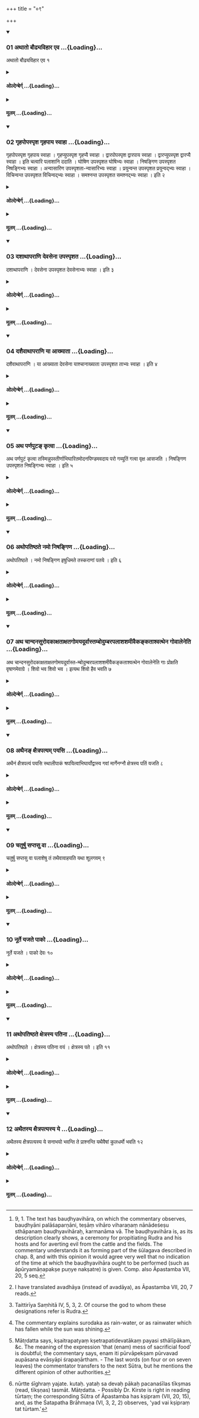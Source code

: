 +++
title = "०९"

+++

<div class="js_include" includetitle="true" newlevelforh1="3" unfilled url="/vedAH_yajuH/taittirIyam/sUtram/hiraNyakeshI/gRhyam/vishvAsa-prastutiH/2/09/01_athAto_bauDhyavihAra_eva.md">
<details open><summary><h3>01 अथातो बौढ्यविहार एव ...{Loading}...</h3></summary>

अथातो बौढ्यविहार एव १
</details>
</div>
<div class="js_include collapsed" newlevelforh1="4" title="ओल्देन्बेर्ग्" unfilled url="/vedAH_yajuH/taittirIyam/sUtram/hiraNyakeshI/gRhyam/oldenberg/2/09/01_athAto_bauDhyavihAra_eva.md">
<details><summary><h4>ओल्देन्बेर्ग् ...{Loading}...</h4></summary>

1. [^1]  Now follows the distribution of Palāśa leaves (at different places).


[^1]:  9, 1. The text has bauḍhyavihāra, on which the commentary observes, bauḍhyāni palāśaparṇāni, teṣāṃ vihāro viharaṇaṃ nānādeśeṣu sthāpanaṃ bauḍhyavihāraḥ, karmanāma vā. The bauḍhyavihāra is, as its description clearly shows, a ceremony for propitiating Rudra and his hosts and for averting evil from the cattle and the fields. The commentary understands it as forming part of the śūlagava described in chap. 8, and with this opinion it would agree very well that no indication of the time at which the bauḍhyavihāra ought to be performed (such as āpūryamāṇapakṣe puṇye nakṣatre) is given. Comp. also Āpastamba VII, 20, 5 seq.

</details>
</div>
<div class="js_include collapsed" newlevelforh1="4" title="मूलम्" unfilled url="/vedAH_yajuH/taittirIyam/sUtram/hiraNyakeshI/gRhyam/mUlam/2/09/01_athAto_bauDhyavihAra_eva.md">
<details><summary><h4>मूलम् ...{Loading}...</h4></summary>

अथातो बौढ्यविहार एव १
</details>
</div>
<div class="js_include" includetitle="true" newlevelforh1="3" unfilled url="/vedAH_yajuH/taittirIyam/sUtram/hiraNyakeshI/gRhyam/vishvAsa-prastutiH/2/09/02_gRhapopaspRsha_gRhapAya_svA.md">
<details open><summary><h3>02 गृहपोपस्पृश गृहपाय स्वाहा ...{Loading}...</h3></summary>

गृहपोपस्पृश गृहपाय स्वाहा । गृहप्युपस्पृश गृहप्यै स्वाहा । द्वारपोपस्पृश द्वारपाय स्वाहा । द्वारप्युपस्पृश द्वारप्यै स्वाहा । इति चत्वारि पलाशानि ददाति । घोषिण उपस्पृशत घोषिभ्यः स्वाहा । निषङ्गिण उपस्पृशत निषङ्गिभ्यः स्वाहा । अन्वासारिण उपस्पृशता-न्वासारिभ्यः स्वाहा । प्रयुन्वन्त उपस्पृशत प्रयुन्वद्भ्यः स्वाहा । विचिन्वन्त उपस्पृशत विचिन्वद्भ्यः स्वाहा । समश्नन्त उपस्पृशत समश्नद्भ्यः स्वाहा । इति २
</details>
</div>
<div class="js_include collapsed" newlevelforh1="4" title="ओल्देन्बेर्ग्" unfilled url="/vedAH_yajuH/taittirIyam/sUtram/hiraNyakeshI/gRhyam/oldenberg/2/09/02_gRhapopaspRsha_gRhapAya_svA.md">
<details><summary><h4>ओल्देन्बेर्ग् ...{Loading}...</h4></summary>

2. 'Protector of the house, touch them! To the protector of the house svāhā! Protectress of the house, touch them! To the protectress of the house svāhā! Protector of the door, touch them! To the protector of the door svāhā! Protectress of the door, touch them! To the protectress of the door svāhā!' - with (these formulas) he puts down four leaves; (then other leaves) with (the formulas), 'Noisy ones, touch them! To the noisy ones svāhā! Quivered ones. . . ye that run in the rear . . . Minglers (?) . . . Choosers . . . Eaters, touch them! To the eaters svāhā!' - 

</details>
</div>
<div class="js_include collapsed" newlevelforh1="4" title="मूलम्" unfilled url="/vedAH_yajuH/taittirIyam/sUtram/hiraNyakeshI/gRhyam/mUlam/2/09/02_gRhapopaspRsha_gRhapAya_svA.md">
<details><summary><h4>मूलम् ...{Loading}...</h4></summary>

गृहपोपस्पृश गृहपाय स्वाहा । गृहप्युपस्पृश गृहप्यै स्वाहा । द्वारपोपस्पृश द्वारपाय स्वाहा । द्वारप्युपस्पृश द्वारप्यै स्वाहा । इति चत्वारि पलाशानि ददाति । घोषिण उपस्पृशत घोषिभ्यः स्वाहा । निषङ्गिण उपस्पृशत निषङ्गिभ्यः स्वाहा । अन्वासारिण उपस्पृशता-न्वासारिभ्यः स्वाहा । प्रयुन्वन्त उपस्पृशत प्रयुन्वद्भ्यः स्वाहा । विचिन्वन्त उपस्पृशत विचिन्वद्भ्यः स्वाहा । समश्नन्त उपस्पृशत समश्नद्भ्यः स्वाहा । इति २
</details>
</div>
<div class="js_include" includetitle="true" newlevelforh1="3" unfilled url="/vedAH_yajuH/taittirIyam/sUtram/hiraNyakeshI/gRhyam/vishvAsa-prastutiH/2/09/03_dashAthAparANi_devasenA_upa.md">
<details open><summary><h3>03 दशाथापराणि देवसेना उपस्पृशत ...{Loading}...</h3></summary>

दशाथापराणि । देवसेना उपस्पृशत देवसेनाभ्यः स्वाहा । इति ३
</details>
</div>
<div class="js_include collapsed" newlevelforh1="4" title="ओल्देन्बेर्ग्" unfilled url="/vedAH_yajuH/taittirIyam/sUtram/hiraNyakeshI/gRhyam/oldenberg/2/09/03_dashAthAparANi_devasenA_upa.md">
<details><summary><h4>ओल्देन्बेर्ग् ...{Loading}...</h4></summary>

3. Then again ten (leaves) with (the formula), 'Divine hosts, touch them! To the divine hosts svāhā!'

</details>
</div>
<div class="js_include collapsed" newlevelforh1="4" title="मूलम्" unfilled url="/vedAH_yajuH/taittirIyam/sUtram/hiraNyakeshI/gRhyam/mUlam/2/09/03_dashAthAparANi_devasenA_upa.md">
<details><summary><h4>मूलम् ...{Loading}...</h4></summary>

दशाथापराणि । देवसेना उपस्पृशत देवसेनाभ्यः स्वाहा । इति ३
</details>
</div>
<div class="js_include" includetitle="true" newlevelforh1="3" unfilled url="/vedAH_yajuH/taittirIyam/sUtram/hiraNyakeshI/gRhyam/vishvAsa-prastutiH/2/09/04_dashaivAthAparANi_yA_AkhyAt.md">
<details open><summary><h3>04 दशैवाथापराणि या आख्याता ...{Loading}...</h3></summary>

दशैवाथापराणि । या आख्याता देवसेना याश्चानाख्याता उपस्पृशत ताभ्यः स्वाहा । इति ४
</details>
</div>
<div class="js_include collapsed" newlevelforh1="4" title="ओल्देन्बेर्ग्" unfilled url="/vedAH_yajuH/taittirIyam/sUtram/hiraNyakeshI/gRhyam/oldenberg/2/09/04_dashaivAthAparANi_yA_AkhyAt.md">
<details><summary><h4>ओल्देन्बेर्ग् ...{Loading}...</h4></summary>

4. Then other ten (leaves) with (the formula), 'Divine hosts that are named and that are not named, touch them! To them svāhā!'

</details>
</div>
<div class="js_include collapsed" newlevelforh1="4" title="मूलम्" unfilled url="/vedAH_yajuH/taittirIyam/sUtram/hiraNyakeshI/gRhyam/mUlam/2/09/04_dashaivAthAparANi_yA_AkhyAt.md">
<details><summary><h4>मूलम् ...{Loading}...</h4></summary>

दशैवाथापराणि । या आख्याता देवसेना याश्चानाख्याता उपस्पृशत ताभ्यः स्वाहा । इति ४
</details>
</div>
<div class="js_include" includetitle="true" newlevelforh1="3" unfilled url="/vedAH_yajuH/taittirIyam/sUtram/hiraNyakeshI/gRhyam/vishvAsa-prastutiH/2/09/05_atha_parNapuTa~N_kRtvA.md">
<details open><summary><h3>05 अथ पर्णपुटङ् कृत्वा ...{Loading}...</h3></summary>

अथ पर्णपुटं कृत्वा तस्मिन्नुपस्तीर्णाभिघारितमोदनपिण्डमवदाय परो गव्यूतिं गत्वा वृक्ष आसजति । निषङ्गिण उपस्पृशत निषङ्गिभ्यः स्वाहा । इति ५
</details>
</div>
<div class="js_include collapsed" newlevelforh1="4" title="ओल्देन्बेर्ग्" unfilled url="/vedAH_yajuH/taittirIyam/sUtram/hiraNyakeshI/gRhyam/oldenberg/2/09/05_atha_parNapuTa~N_kRtvA.md">
<details><summary><h4>ओल्देन्बेर्ग् ...{Loading}...</h4></summary>

5. [^2]  Then he makes a basket of leaves, puts into it a lump of boiled rice with an 'under-spreading' (of Ājya) and sprinkling (Ājya) on it, goes outside his pasture-grounds, and hangs (the basket) up at a tree with (the formula), 'Quivered ones, touch it! To the quivered ones svāhā!'


[^2]:  I have translated avadhāya (instead of avadāya), as Āpastamba VII, 20, 7 reads.

</details>
</div>
<div class="js_include collapsed" newlevelforh1="4" title="मूलम्" unfilled url="/vedAH_yajuH/taittirIyam/sUtram/hiraNyakeshI/gRhyam/mUlam/2/09/05_atha_parNapuTa~N_kRtvA.md">
<details><summary><h4>मूलम् ...{Loading}...</h4></summary>

अथ पर्णपुटं कृत्वा तस्मिन्नुपस्तीर्णाभिघारितमोदनपिण्डमवदाय परो गव्यूतिं गत्वा वृक्ष आसजति । निषङ्गिण उपस्पृशत निषङ्गिभ्यः स्वाहा । इति ५
</details>
</div>
<div class="js_include" includetitle="true" newlevelforh1="3" unfilled url="/vedAH_yajuH/taittirIyam/sUtram/hiraNyakeshI/gRhyam/vishvAsa-prastutiH/2/09/06_athopatiShThate_namo_niShan.md">
<details open><summary><h3>06 अथोपतिष्ठते नमो निषङ्गिण ...{Loading}...</h3></summary>

अथोपतिष्ठते । नमो निषङ्गिण इषुधिमते तस्कराणां पतये । इति ६
</details>
</div>
<div class="js_include collapsed" newlevelforh1="4" title="ओल्देन्बेर्ग्" unfilled url="/vedAH_yajuH/taittirIyam/sUtram/hiraNyakeshI/gRhyam/oldenberg/2/09/06_athopatiShThate_namo_niShan.md">
<details><summary><h4>ओल्देन्बेर्ग् ...{Loading}...</h4></summary>

6. [^3]  He then performs worship (before that basket) with (the formula), 'Adoration to the quivered one, to him who wears the quiver! To the lord of the thieves adoration!'


[^3]:  Taittirīya Saṃhitā IV, 5, 3, 2. Of course the god to whom these designations refer is Rudra.

</details>
</div>
<div class="js_include collapsed" newlevelforh1="4" title="मूलम्" unfilled url="/vedAH_yajuH/taittirIyam/sUtram/hiraNyakeshI/gRhyam/mUlam/2/09/06_athopatiShThate_namo_niShan.md">
<details><summary><h4>मूलम् ...{Loading}...</h4></summary>

अथोपतिष्ठते । नमो निषङ्गिण इषुधिमते तस्कराणां पतये । इति ६
</details>
</div>
<div class="js_include" includetitle="true" newlevelforh1="3" unfilled url="/vedAH_yajuH/taittirIyam/sUtram/hiraNyakeshI/gRhyam/vishvAsa-prastutiH/2/09/07_atha_chAndanasurodakAxatAxa.md">
<details open><summary><h3>07 अथ चान्दनसुरोदकाक्षताक्षतगोमयदूर्वास्तम्बोदुम्बरपलाशशमीवैकङ्कताश्वत्थेन गोवालेनेति ...{Loading}...</h3></summary>

अथ चान्दनसुरोदकाक्षताक्षतगोमयदूर्वास्त-म्बोदुम्बरपलाशशमीवैकङ्कताश्वत्थेन गोवालेनेति गाः प्रोक्षति वृषाणमेवाग्रे । शिवो भव शिवो भव । इत्यथ शिवो हैव भवति ७
</details>
</div>
<div class="js_include collapsed" newlevelforh1="4" title="ओल्देन्बेर्ग्" unfilled url="/vedAH_yajuH/taittirIyam/sUtram/hiraNyakeshI/gRhyam/oldenberg/2/09/07_atha_chAndanasurodakAxatAxa.md">
<details><summary><h4>ओल्देन्बेर्ग् ...{Loading}...</h4></summary>

7. [^4]  With sandal salve, surā and water, unground, fried grains, cow-dung, with a bunch of dūrvā grass, with Udumbara, Palāśa, Sami, Vikaṅkata, and Aśvattha (branches), and with a cow-tail he besprinkles his cows, the bull first, with (the words), 'Bring luck! Bring luck!' Then (the bull) will bring him luck.


[^4]:  The commentary explains surodaka as rain-water, or as rainwater which has fallen while the sun was shining.

</details>
</div>
<div class="js_include collapsed" newlevelforh1="4" title="मूलम्" unfilled url="/vedAH_yajuH/taittirIyam/sUtram/hiraNyakeshI/gRhyam/mUlam/2/09/07_atha_chAndanasurodakAxatAxa.md">
<details><summary><h4>मूलम् ...{Loading}...</h4></summary>

अथ चान्दनसुरोदकाक्षताक्षतगोमयदूर्वास्त-म्बोदुम्बरपलाशशमीवैकङ्कताश्वत्थेन गोवालेनेति गाः प्रोक्षति वृषाणमेवाग्रे । शिवो भव शिवो भव । इत्यथ शिवो हैव भवति ७
</details>
</div>
<div class="js_include" includetitle="true" newlevelforh1="3" unfilled url="/vedAH_yajuH/taittirIyam/sUtram/hiraNyakeshI/gRhyam/vishvAsa-prastutiH/2/09/08_athaina~N_xaitrapatyam_paya.md">
<details open><summary><h3>08 अथैनङ् क्षैत्रपत्यम् पयसि ...{Loading}...</h3></summary>

अथैनं क्षैत्रपत्यं पयसि स्थालीपाकं श्रपयित्वाभिघार्योद्वास्य गवां मार्गेनग्नौ क्षेत्रस्य पतिं यजति ८
</details>
</div>
<div class="js_include collapsed" newlevelforh1="4" title="ओल्देन्बेर्ग्" unfilled url="/vedAH_yajuH/taittirIyam/sUtram/hiraNyakeshI/gRhyam/oldenberg/2/09/08_athaina~N_xaitrapatyam_paya.md">
<details><summary><h4>ओल्देन्बेर्ग् ...{Loading}...</h4></summary>

8. [^5]  He then cooks that mess of sacrificial food, sacred to Kṣetrapati (the lord of the field), with milk, sprinkles it (with Ājya), takes it from the fire, and performs a sacrifice to Kṣetrapati on the path where his cows use to go, without a fire, on four or on seven leaves.


[^5]:  Mātṛdatta says, kṣaitrapatyaṃ kṣetrapatidevatākaṃ payasi sthālīpākam, &c. The meaning of the expression 'that (enam) mess of sacrificial food' is doubtful; the commentary says, enam iti pūrvāpekṣam pūrvavad aupāsana evāsyāpi śrapaṇārtham. - The last words (on four or on seven leaves) the commentator transfers to the next Sūtra, but he mentions the different opinion of other authorities.

</details>
</div>
<div class="js_include collapsed" newlevelforh1="4" title="मूलम्" unfilled url="/vedAH_yajuH/taittirIyam/sUtram/hiraNyakeshI/gRhyam/mUlam/2/09/08_athaina~N_xaitrapatyam_paya.md">
<details><summary><h4>मूलम् ...{Loading}...</h4></summary>

अथैनं क्षैत्रपत्यं पयसि स्थालीपाकं श्रपयित्वाभिघार्योद्वास्य गवां मार्गेनग्नौ क्षेत्रस्य पतिं यजति ८
</details>
</div>
<div class="js_include" includetitle="true" newlevelforh1="3" unfilled url="/vedAH_yajuH/taittirIyam/sUtram/hiraNyakeshI/gRhyam/vishvAsa-prastutiH/2/09/09_chaturShu_saptasu_vA.md">
<details open><summary><h3>09 चतुर्षु सप्तसु वा ...{Loading}...</h3></summary>

चतुर्षु सप्तसु वा पलाशेषु तं तथैवावाहयति यथा शूलगवम् ९
</details>
</div>
<div class="js_include collapsed" newlevelforh1="4" title="ओल्देन्बेर्ग्" unfilled url="/vedAH_yajuH/taittirIyam/sUtram/hiraNyakeshI/gRhyam/oldenberg/2/09/09_chaturShu_saptasu_vA.md">
<details><summary><h4>ओल्देन्बेर्ग् ...{Loading}...</h4></summary>

9. He has him (i.e. the Kṣetrapati? an ox representing Kṣetrapati?) led (to his place) in the same way as the śūlagava (chap. 8, § 2).

</details>
</div>
<div class="js_include collapsed" newlevelforh1="4" title="मूलम्" unfilled url="/vedAH_yajuH/taittirIyam/sUtram/hiraNyakeshI/gRhyam/mUlam/2/09/09_chaturShu_saptasu_vA.md">
<details><summary><h4>मूलम् ...{Loading}...</h4></summary>

चतुर्षु सप्तसु वा पलाशेषु तं तथैवावाहयति यथा शूलगवम् ९
</details>
</div>
<div class="js_include" includetitle="true" newlevelforh1="3" unfilled url="/vedAH_yajuH/taittirIyam/sUtram/hiraNyakeshI/gRhyam/vishvAsa-prastutiH/2/09/10_nUrte_yajate_pAko.md">
<details open><summary><h3>10 नूर्ते यजते पाको ...{Loading}...</h3></summary>

नूर्ते यजते । पाको देवः १०
</details>
</div>
<div class="js_include collapsed" newlevelforh1="4" title="ओल्देन्बेर्ग्" unfilled url="/vedAH_yajuH/taittirIyam/sUtram/hiraNyakeshI/gRhyam/oldenberg/2/09/10_nUrte_yajate_pAko.md">
<details><summary><h4>ओल्देन्बेर्ग् ...{Loading}...</h4></summary>

10. [^6]  He sacrifices quickly, (for) the god has a strong digestion (?).


[^6]:  nūrtte śīghraṃ yajate. kutaḥ. yataḥ sa devaḥ pākaḥ pacanaśīlas tīkṣmas (read, tīkṣṇas) tasmāt. Mātṛdatta. - Possibly Dr. Kirste is right in reading tūrtaṃ; the corresponding Sūtra of Āpastamba has kṣipram (VII, 20, 15), and, as the Śatapatha Brāhmaṇa (VI, 3, 2, 2) observes, 'yad vai kṣipraṃ tat tūrtam.'

</details>
</div>
<div class="js_include collapsed" newlevelforh1="4" title="मूलम्" unfilled url="/vedAH_yajuH/taittirIyam/sUtram/hiraNyakeshI/gRhyam/mUlam/2/09/10_nUrte_yajate_pAko.md">
<details><summary><h4>मूलम् ...{Loading}...</h4></summary>

नूर्ते यजते । पाको देवः १०
</details>
</div>
<div class="js_include" includetitle="true" newlevelforh1="3" unfilled url="/vedAH_yajuH/taittirIyam/sUtram/hiraNyakeshI/gRhyam/vishvAsa-prastutiH/2/09/11_athopatiShThate_xetrasya_pa.md">
<details open><summary><h3>11 अथोपतिष्ठते क्षेत्रस्य पतिना ...{Loading}...</h3></summary>

अथोपतिष्ठते । क्षेत्रस्य पतिना वयं । क्षेत्रस्य पते । इति ११
</details>
</div>
<div class="js_include collapsed" newlevelforh1="4" title="ओल्देन्बेर्ग्" unfilled url="/vedAH_yajuH/taittirIyam/sUtram/hiraNyakeshI/gRhyam/oldenberg/2/09/11_athopatiShThate_xetrasya_pa.md">
<details><summary><h4>ओल्देन्बेर्ग् ...{Loading}...</h4></summary>

11. He then performs worship with (the two verses), 'With the lord of the field,' 'Lord of the field' (Taitt. Saṃh. I, 1, 14, 2. 3).

</details>
</div>
<div class="js_include collapsed" newlevelforh1="4" title="मूलम्" unfilled url="/vedAH_yajuH/taittirIyam/sUtram/hiraNyakeshI/gRhyam/mUlam/2/09/11_athopatiShThate_xetrasya_pa.md">
<details><summary><h4>मूलम् ...{Loading}...</h4></summary>

अथोपतिष्ठते । क्षेत्रस्य पतिना वयं । क्षेत्रस्य पते । इति ११
</details>
</div>
<div class="js_include" includetitle="true" newlevelforh1="3" unfilled url="/vedAH_yajuH/taittirIyam/sUtram/hiraNyakeshI/gRhyam/vishvAsa-prastutiH/2/09/12_athaitasya_xaitrapatyasya_y.md">
<details open><summary><h3>12 अथैतस्य क्षैत्रपत्यस्य ये ...{Loading}...</h3></summary>

अथैतस्य क्षैत्रपत्यस्य ये सनाभयो भवन्ति ते प्राश्नन्ति यथैवैषां कुलधर्मो भवति १२
</details>
</div>
<div class="js_include collapsed" newlevelforh1="4" title="ओल्देन्बेर्ग्" unfilled url="/vedAH_yajuH/taittirIyam/sUtram/hiraNyakeshI/gRhyam/oldenberg/2/09/12_athaitasya_xaitrapatyasya_y.md">
<details><summary><h4>ओल्देन्बेर्ग् ...{Loading}...</h4></summary>

12. Of (the remains of that sacrificial food) sacred to Kṣetrapati his uterine relations should partake, according as the custom of their family is.

End of the Third Paṭala.

</details>
</div>
<div class="js_include collapsed" newlevelforh1="4" title="मूलम्" unfilled url="/vedAH_yajuH/taittirIyam/sUtram/hiraNyakeshI/gRhyam/mUlam/2/09/12_athaitasya_xaitrapatyasya_y.md">
<details><summary><h4>मूलम् ...{Loading}...</h4></summary>

अथैतस्य क्षैत्रपत्यस्य ये सनाभयो भवन्ति ते प्राश्नन्ति यथैवैषां कुलधर्मो भवति १२
</details>
</div>
